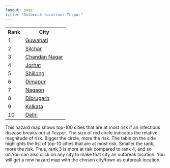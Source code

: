 ```yaml
---
layout: page
title: "Outbreak location: Tezpur"
---
```

<div class="flex-container">
<div class="flex-item-left" id="mapid">
<script src="https://buda-magenta.github.io/hazard_map/load_map.js"></script>

<script>
var marker_outbreak = L.marker([26.616957, 92.765007],{"autoPan": true}).addTo(map); marker_outbreak.bindTooltip("Tezpur").openTooltip();

var circle_1 = L.circle([26.180598, 91.753943], {"pane": "markerPane", "color": "red", "fill": true, "fillOpacity": 0.2, "fillRule": "evenodd", "lineCap": "round", "lineJoin": "round", "opacity": 1.0, "radius": 191680, "stroke": true, "weight": 3}).addTo(map);
circle_1.bindTooltip("Guwahati<br>rank: 1<br>hazard index: 0.191680")
circle_1.bindPopup('<a href="https://buda-magenta.github.io/hazard_map/Guwahati">Guwahati</a>')

var circle_2 = L.circle([24.817861, 92.756221], {"pane": "markerPane", "color": "red", "fill": true, "fillOpacity": 0.2, "fillRule": "evenodd", "lineCap": "round", "lineJoin": "round", "opacity": 1.0, "radius": 34186, "stroke": true, "weight": 3}).addTo(map);
circle_2.bindTooltip("Silchar<br>rank: 2<br>hazard index: 0.034187")
circle_2.bindPopup('<a href="https://buda-magenta.github.io/hazard_map/Silchar">Silchar</a>')

var circle_3 = L.circle([26.505476, 93.977739], {"pane": "markerPane", "color": "red", "fill": true, "fillOpacity": 0.2, "fillRule": "evenodd", "lineCap": "round", "lineJoin": "round", "opacity": 1.0, "radius": 33046, "stroke": true, "weight": 3}).addTo(map);
circle_3.bindTooltip("Chandan Nagar<br>rank: 3<br>hazard index: 0.033046")
circle_3.bindPopup('<a href="https://buda-magenta.github.io/hazard_map/Chandan_Nagar">Chandan Nagar</a>')

var circle_4 = L.circle([26.757793, 94.207965], {"pane": "markerPane", "color": "red", "fill": true, "fillOpacity": 0.2, "fillRule": "evenodd", "lineCap": "round", "lineJoin": "round", "opacity": 1.0, "radius": 30461, "stroke": true, "weight": 3}).addTo(map);
circle_4.bindTooltip("Jorhat<br>rank: 4<br>hazard index: 0.030461")
circle_4.bindPopup('<a href="https://buda-magenta.github.io/hazard_map/Jorhat">Jorhat</a>')

var circle_5 = L.circle([25.576045, 91.882528], {"pane": "markerPane", "color": "red", "fill": true, "fillOpacity": 0.2, "fillRule": "evenodd", "lineCap": "round", "lineJoin": "round", "opacity": 1.0, "radius": 28307, "stroke": true, "weight": 3}).addTo(map);
circle_5.bindTooltip("Shillong<br>rank: 5<br>hazard index: 0.028307")
circle_5.bindPopup('<a href="https://buda-magenta.github.io/hazard_map/Shillong">Shillong</a>')

var circle_6 = L.circle([25.913591, 93.728371], {"pane": "markerPane", "color": "red", "fill": true, "fillOpacity": 0.2, "fillRule": "evenodd", "lineCap": "round", "lineJoin": "round", "opacity": 1.0, "radius": 24500, "stroke": true, "weight": 3}).addTo(map);
circle_6.bindTooltip("Dimapur<br>rank: 6<br>hazard index: 0.024501")
circle_6.bindPopup('<a href="https://buda-magenta.github.io/hazard_map/Dimapur">Dimapur</a>')

var circle_7 = L.circle([26.304149, 92.716060], {"pane": "markerPane", "color": "red", "fill": true, "fillOpacity": 0.2, "fillRule": "evenodd", "lineCap": "round", "lineJoin": "round", "opacity": 1.0, "radius": 23031, "stroke": true, "weight": 3}).addTo(map);
circle_7.bindTooltip("Nagaon<br>rank: 7<br>hazard index: 0.023032")
circle_7.bindPopup('<a href="https://buda-magenta.github.io/hazard_map/Nagaon">Nagaon</a>')

var circle_8 = L.circle([27.484460, 94.901945], {"pane": "markerPane", "color": "red", "fill": true, "fillOpacity": 0.2, "fillRule": "evenodd", "lineCap": "round", "lineJoin": "round", "opacity": 1.0, "radius": 11936, "stroke": true, "weight": 3}).addTo(map);
circle_8.bindTooltip("Dibrugarh<br>rank: 8<br>hazard index: 0.011937")
circle_8.bindPopup('<a href="https://buda-magenta.github.io/hazard_map/Dibrugarh">Dibrugarh</a>')

var circle_9 = L.circle([22.541418, 88.357691], {"pane": "markerPane", "color": "red", "fill": true, "fillOpacity": 0.2, "fillRule": "evenodd", "lineCap": "round", "lineJoin": "round", "opacity": 1.0, "radius": 7436, "stroke": true, "weight": 3}).addTo(map);
circle_9.bindTooltip("Kolkata<br>rank: 9<br>hazard index: 0.007437")
circle_9.bindPopup('<a href="https://buda-magenta.github.io/hazard_map/Kolkata">Kolkata</a>')

var circle_10 = L.circle([28.651718, 77.221939], {"pane": "markerPane", "color": "red", "fill": true, "fillOpacity": 0.2, "fillRule": "evenodd", "lineCap": "round", "lineJoin": "round", "opacity": 1.0, "radius": 5668, "stroke": true, "weight": 3}).addTo(map);
circle_10.bindTooltip("Delhi<br>rank: 10<br>hazard index: 0.005669")
circle_10.bindPopup('<a href="https://buda-magenta.github.io/hazard_map/Delhi">Delhi</a>')

var circle_11 = L.circle([12.979120, 77.591300], {"pane": "markerPane", "color": "red", "fill": true, "fillOpacity": 0.2, "fillRule": "evenodd", "lineCap": "round", "lineJoin": "round", "opacity": 1.0, "radius": 2706, "stroke": true, "weight": 3}).addTo(map);
circle_11.bindTooltip("Bangalore<br>rank: 11<br>hazard index: 0.002707")
circle_11.bindPopup('<a href="https://buda-magenta.github.io/hazard_map/Bangalore">Bangalore</a>')

var circle_12 = L.circle([23.831238, 91.282382], {"pane": "markerPane", "color": "red", "fill": true, "fillOpacity": 0.2, "fillRule": "evenodd", "lineCap": "round", "lineJoin": "round", "opacity": 1.0, "radius": 2498, "stroke": true, "weight": 3}).addTo(map);
circle_12.bindTooltip("Agartala<br>rank: 12<br>hazard index: 0.002498")
circle_12.bindPopup('<a href="https://buda-magenta.github.io/hazard_map/Agartala">Agartala</a>')

var circle_13 = L.circle([22.901200, 88.389900], {"pane": "markerPane", "color": "red", "fill": true, "fillOpacity": 0.2, "fillRule": "evenodd", "lineCap": "round", "lineJoin": "round", "opacity": 1.0, "radius": 2220, "stroke": true, "weight": 3}).addTo(map);
circle_13.bindTooltip("Hugli-Chinsurah<br>rank: 13<br>hazard index: 0.002220")
circle_13.bindPopup('<a href="https://buda-magenta.github.io/hazard_map/Hugli-Chinsurah">Hugli-Chinsurah</a>')

var circle_14 = L.circle([24.800609, 93.937000], {"pane": "markerPane", "color": "red", "fill": true, "fillOpacity": 0.2, "fillRule": "evenodd", "lineCap": "round", "lineJoin": "round", "opacity": 1.0, "radius": 1738, "stroke": true, "weight": 3}).addTo(map);
circle_14.bindTooltip("Imphal<br>rank: 14<br>hazard index: 0.001738")
circle_14.bindPopup('<a href="https://buda-magenta.github.io/hazard_map/Imphal">Imphal</a>')

var circle_15 = L.circle([22.974972, 88.434591], {"pane": "markerPane", "color": "red", "fill": true, "fillOpacity": 0.2, "fillRule": "evenodd", "lineCap": "round", "lineJoin": "round", "opacity": 1.0, "radius": 1677, "stroke": true, "weight": 3}).addTo(map);
circle_15.bindTooltip("Kalyani<br>rank: 15<br>hazard index: 0.001677")
circle_15.bindPopup('<a href="https://buda-magenta.github.io/hazard_map/Kalyani">Kalyani</a>')

var circle_16 = L.circle([19.075990, 72.877393], {"pane": "markerPane", "color": "red", "fill": true, "fillOpacity": 0.2, "fillRule": "evenodd", "lineCap": "round", "lineJoin": "round", "opacity": 1.0, "radius": 1625, "stroke": true, "weight": 3}).addTo(map);
circle_16.bindTooltip("Mumbai<br>rank: 16<br>hazard index: 0.001626")
circle_16.bindPopup('<a href="https://buda-magenta.github.io/hazard_map/Mumbai">Mumbai</a>')

var circle_17 = L.circle([23.250000, 87.750000], {"pane": "markerPane", "color": "red", "fill": true, "fillOpacity": 0.2, "fillRule": "evenodd", "lineCap": "round", "lineJoin": "round", "opacity": 1.0, "radius": 1528, "stroke": true, "weight": 3}).addTo(map);
circle_17.bindTooltip("Barddhaman<br>rank: 17<br>hazard index: 0.001529")
circle_17.bindPopup('<a href="https://buda-magenta.github.io/hazard_map/Barddhaman">Barddhaman</a>')

var circle_18 = L.circle([13.083694, 80.270186], {"pane": "markerPane", "color": "red", "fill": true, "fillOpacity": 0.2, "fillRule": "evenodd", "lineCap": "round", "lineJoin": "round", "opacity": 1.0, "radius": 1134, "stroke": true, "weight": 3}).addTo(map);
circle_18.bindTooltip("Chennai<br>rank: 18<br>hazard index: 0.001135")
circle_18.bindPopup('<a href="https://buda-magenta.github.io/hazard_map/Chennai">Chennai</a>')

var circle_19 = L.circle([26.698885, 88.320030], {"pane": "markerPane", "color": "red", "fill": true, "fillOpacity": 0.2, "fillRule": "evenodd", "lineCap": "round", "lineJoin": "round", "opacity": 1.0, "radius": 942, "stroke": true, "weight": 3}).addTo(map);
circle_19.bindTooltip("Bagdogra<br>rank: 19<br>hazard index: 0.000942")
circle_19.bindPopup('<a href="https://buda-magenta.github.io/hazard_map/Bagdogra">Bagdogra</a>')

var circle_20 = L.circle([17.388786, 78.461065], {"pane": "markerPane", "color": "red", "fill": true, "fillOpacity": 0.2, "fillRule": "evenodd", "lineCap": "round", "lineJoin": "round", "opacity": 1.0, "radius": 619, "stroke": true, "weight": 3}).addTo(map);
circle_20.bindTooltip("Hyderabad<br>rank: 20<br>hazard index: 0.000620")
circle_20.bindPopup('<a href="https://buda-magenta.github.io/hazard_map/Hyderabad">Hyderabad</a>')

var circle_21 = L.circle([26.915458, 75.818982], {"pane": "markerPane", "color": "red", "fill": true, "fillOpacity": 0.2, "fillRule": "evenodd", "lineCap": "round", "lineJoin": "round", "opacity": 1.0, "radius": 603, "stroke": true, "weight": 3}).addTo(map);
circle_21.bindTooltip("Jaipur<br>rank: 21<br>hazard index: 0.000603")
circle_21.bindPopup('<a href="https://buda-magenta.github.io/hazard_map/Jaipur">Jaipur</a>')

var circle_22 = L.circle([26.716413, 88.430992], {"pane": "markerPane", "color": "red", "fill": true, "fillOpacity": 0.2, "fillRule": "evenodd", "lineCap": "round", "lineJoin": "round", "opacity": 1.0, "radius": 467, "stroke": true, "weight": 3}).addTo(map);
circle_22.bindTooltip("Siliguri<br>rank: 22<br>hazard index: 0.000468")
circle_22.bindPopup('<a href="https://buda-magenta.github.io/hazard_map/Siliguri">Siliguri</a>')

var circle_23 = L.circle([23.535048, 87.338043], {"pane": "markerPane", "color": "red", "fill": true, "fillOpacity": 0.2, "fillRule": "evenodd", "lineCap": "round", "lineJoin": "round", "opacity": 1.0, "radius": 448, "stroke": true, "weight": 3}).addTo(map);
circle_23.bindTooltip("Durgapur<br>rank: 23<br>hazard index: 0.000449")
circle_23.bindPopup('<a href="https://buda-magenta.github.io/hazard_map/Durgapur">Durgapur</a>')

var circle_24 = L.circle([25.609324, 85.123525], {"pane": "markerPane", "color": "red", "fill": true, "fillOpacity": 0.2, "fillRule": "evenodd", "lineCap": "round", "lineJoin": "round", "opacity": 1.0, "radius": 350, "stroke": true, "weight": 3}).addTo(map);
circle_24.bindTooltip("Patna<br>rank: 24<br>hazard index: 0.000351")
circle_24.bindPopup('<a href="https://buda-magenta.github.io/hazard_map/Patna">Patna</a>')

var circle_25 = L.circle([23.743524, 92.738291], {"pane": "markerPane", "color": "red", "fill": true, "fillOpacity": 0.2, "fillRule": "evenodd", "lineCap": "round", "lineJoin": "round", "opacity": 1.0, "radius": 342, "stroke": true, "weight": 3}).addTo(map);
circle_25.bindTooltip("Aizawl<br>rank: 25<br>hazard index: 0.000343")
circle_25.bindPopup('<a href="https://buda-magenta.github.io/hazard_map/Aizawl">Aizawl</a>')

var circle_26 = L.circle([26.838100, 80.934600], {"pane": "markerPane", "color": "red", "fill": true, "fillOpacity": 0.2, "fillRule": "evenodd", "lineCap": "round", "lineJoin": "round", "opacity": 1.0, "radius": 321, "stroke": true, "weight": 3}).addTo(map);
circle_26.bindTooltip("Lucknow<br>rank: 26<br>hazard index: 0.000322")
circle_26.bindPopup('<a href="https://buda-magenta.github.io/hazard_map/Lucknow">Lucknow</a>')

var circle_27 = L.circle([23.749721, 91.876635], {"pane": "markerPane", "color": "red", "fill": true, "fillOpacity": 0.2, "fillRule": "evenodd", "lineCap": "round", "lineJoin": "round", "opacity": 1.0, "radius": 263, "stroke": true, "weight": 3}).addTo(map);
circle_27.bindTooltip("Ganganagar<br>rank: 27<br>hazard index: 0.000264")
circle_27.bindPopup('<a href="https://buda-magenta.github.io/hazard_map/Ganganagar">Ganganagar</a>')

var circle_28 = L.circle([26.460914, 80.321759], {"pane": "markerPane", "color": "red", "fill": true, "fillOpacity": 0.2, "fillRule": "evenodd", "lineCap": "round", "lineJoin": "round", "opacity": 1.0, "radius": 259, "stroke": true, "weight": 3}).addTo(map);
circle_28.bindTooltip("Kanpur<br>rank: 28<br>hazard index: 0.000260")
circle_28.bindPopup('<a href="https://buda-magenta.github.io/hazard_map/Kanpur">Kanpur</a>')

var circle_29 = L.circle([17.723128, 83.301284], {"pane": "markerPane", "color": "red", "fill": true, "fillOpacity": 0.2, "fillRule": "evenodd", "lineCap": "round", "lineJoin": "round", "opacity": 1.0, "radius": 252, "stroke": true, "weight": 3}).addTo(map);
circle_29.bindTooltip("Visakhapatnam<br>rank: 29<br>hazard index: 0.000252")
circle_29.bindPopup('<a href="https://buda-magenta.github.io/hazard_map/Visakhapatnam">Visakhapatnam</a>')

var circle_30 = L.circle([22.591260, 88.390964], {"pane": "markerPane", "color": "red", "fill": true, "fillOpacity": 0.2, "fillRule": "evenodd", "lineCap": "round", "lineJoin": "round", "opacity": 1.0, "radius": 217, "stroke": true, "weight": 3}).addTo(map);
circle_30.bindTooltip("Bidhan Nagar<br>rank: 30<br>hazard index: 0.000218")
circle_30.bindPopup('<a href="https://buda-magenta.github.io/hazard_map/Bidhan_Nagar">Bidhan Nagar</a>')

var circle_31 = L.circle([23.388901, 88.372439], {"pane": "markerPane", "color": "red", "fill": true, "fillOpacity": 0.2, "fillRule": "evenodd", "lineCap": "round", "lineJoin": "round", "opacity": 1.0, "radius": 210, "stroke": true, "weight": 3}).addTo(map);
circle_31.bindTooltip("Nabadwip<br>rank: 31<br>hazard index: 0.000210")
circle_31.bindPopup('<a href="https://buda-magenta.github.io/hazard_map/Nabadwip">Nabadwip</a>')

var circle_32 = L.circle([20.266777, 85.843559], {"pane": "markerPane", "color": "red", "fill": true, "fillOpacity": 0.2, "fillRule": "evenodd", "lineCap": "round", "lineJoin": "round", "opacity": 1.0, "radius": 198, "stroke": true, "weight": 3}).addTo(map);
circle_32.bindTooltip("Bhubaneswar<br>rank: 32<br>hazard index: 0.000198")
circle_32.bindPopup('<a href="https://buda-magenta.github.io/hazard_map/Bhubaneswar">Bhubaneswar</a>')

var circle_33 = L.circle([23.687130, 86.974659], {"pane": "markerPane", "color": "red", "fill": true, "fillOpacity": 0.2, "fillRule": "evenodd", "lineCap": "round", "lineJoin": "round", "opacity": 1.0, "radius": 197, "stroke": true, "weight": 3}).addTo(map);
circle_33.bindTooltip("Asansol<br>rank: 33<br>hazard index: 0.000197")
circle_33.bindPopup('<a href="https://buda-magenta.github.io/hazard_map/Asansol">Asansol</a>')

var circle_34 = L.circle([22.965365, 88.403973], {"pane": "markerPane", "color": "red", "fill": true, "fillOpacity": 0.2, "fillRule": "evenodd", "lineCap": "round", "lineJoin": "round", "opacity": 1.0, "radius": 173, "stroke": true, "weight": 3}).addTo(map);
circle_34.bindTooltip("Bansberia<br>rank: 34<br>hazard index: 0.000174")
circle_34.bindPopup('<a href="https://buda-magenta.github.io/hazard_map/Bansberia">Bansberia</a>')

var circle_35 = L.circle([16.508759, 80.618510], {"pane": "markerPane", "color": "red", "fill": true, "fillOpacity": 0.2, "fillRule": "evenodd", "lineCap": "round", "lineJoin": "round", "opacity": 1.0, "radius": 151, "stroke": true, "weight": 3}).addTo(map);
circle_35.bindTooltip("Vijayawada<br>rank: 35<br>hazard index: 0.000152")
circle_35.bindPopup('<a href="https://buda-magenta.github.io/hazard_map/Vijayawada">Vijayawada</a>')

var circle_36 = L.circle([24.965712, 88.127778], {"pane": "markerPane", "color": "red", "fill": true, "fillOpacity": 0.2, "fillRule": "evenodd", "lineCap": "round", "lineJoin": "round", "opacity": 1.0, "radius": 137, "stroke": true, "weight": 3}).addTo(map);
circle_36.bindTooltip("English Bazar<br>rank: 36<br>hazard index: 0.000138")
circle_36.bindPopup('<a href="https://buda-magenta.github.io/hazard_map/English_Bazar">English Bazar</a>')

var circle_37 = L.circle([25.438130, 81.833800], {"pane": "markerPane", "color": "red", "fill": true, "fillOpacity": 0.2, "fillRule": "evenodd", "lineCap": "round", "lineJoin": "round", "opacity": 1.0, "radius": 130, "stroke": true, "weight": 3}).addTo(map);
circle_37.bindTooltip("Allahabad<br>rank: 37<br>hazard index: 0.000131")
circle_37.bindPopup('<a href="https://buda-magenta.github.io/hazard_map/Allahabad">Allahabad</a>')

var circle_38 = L.circle([12.305183, 76.655361], {"pane": "markerPane", "color": "red", "fill": true, "fillOpacity": 0.2, "fillRule": "evenodd", "lineCap": "round", "lineJoin": "round", "opacity": 1.0, "radius": 127, "stroke": true, "weight": 3}).addTo(map);
circle_38.bindTooltip("Mysore<br>rank: 38<br>hazard index: 0.000127")
circle_38.bindPopup('<a href="https://buda-magenta.github.io/hazard_map/Mysore">Mysore</a>')

var circle_39 = L.circle([18.521428, 73.854454], {"pane": "markerPane", "color": "red", "fill": true, "fillOpacity": 0.2, "fillRule": "evenodd", "lineCap": "round", "lineJoin": "round", "opacity": 1.0, "radius": 115, "stroke": true, "weight": 3}).addTo(map);
circle_39.bindTooltip("Pune<br>rank: 39<br>hazard index: 0.000115")
circle_39.bindPopup('<a href="https://buda-magenta.github.io/hazard_map/Pune">Pune</a>')

var circle_40 = L.circle([22.472223, 88.093845], {"pane": "markerPane", "color": "red", "fill": true, "fillOpacity": 0.2, "fillRule": "evenodd", "lineCap": "round", "lineJoin": "round", "opacity": 1.0, "radius": 108, "stroke": true, "weight": 3}).addTo(map);
circle_40.bindTooltip("Uluberia<br>rank: 40<br>hazard index: 0.000109")
circle_40.bindPopup('<a href="https://buda-magenta.github.io/hazard_map/Uluberia">Uluberia</a>')

var circle_41 = L.circle([19.194329, 72.970178], {"pane": "markerPane", "color": "red", "fill": true, "fillOpacity": 0.2, "fillRule": "evenodd", "lineCap": "round", "lineJoin": "round", "opacity": 1.0, "radius": 100, "stroke": true, "weight": 3}).addTo(map);
circle_41.bindTooltip("Thane<br>rank: 41<br>hazard index: 0.000100")
circle_41.bindPopup('<a href="https://buda-magenta.github.io/hazard_map/Thane">Thane</a>')

var circle_42 = L.circle([9.931308, 76.267414], {"pane": "markerPane", "color": "red", "fill": true, "fillOpacity": 0.2, "fillRule": "evenodd", "lineCap": "round", "lineJoin": "round", "opacity": 1.0, "radius": 95, "stroke": true, "weight": 3}).addTo(map);
circle_42.bindTooltip("Kochi<br>rank: 42<br>hazard index: 0.000096")
circle_42.bindPopup('<a href="https://buda-magenta.github.io/hazard_map/Kochi">Kochi</a>')

var circle_43 = L.circle([27.175255, 78.009816], {"pane": "markerPane", "color": "red", "fill": true, "fillOpacity": 0.2, "fillRule": "evenodd", "lineCap": "round", "lineJoin": "round", "opacity": 1.0, "radius": 87, "stroke": true, "weight": 3}).addTo(map);
circle_43.bindTooltip("Agra<br>rank: 43<br>hazard index: 0.000088")
circle_43.bindPopup('<a href="https://buda-magenta.github.io/hazard_map/Agra">Agra</a>')

var circle_44 = L.circle([20.468600, 85.879200], {"pane": "markerPane", "color": "red", "fill": true, "fillOpacity": 0.2, "fillRule": "evenodd", "lineCap": "round", "lineJoin": "round", "opacity": 1.0, "radius": 87, "stroke": true, "weight": 3}).addTo(map);
circle_44.bindTooltip("Cuttack<br>rank: 44<br>hazard index: 0.000087")
circle_44.bindPopup('<a href="https://buda-magenta.github.io/hazard_map/Cuttack">Cuttack</a>')

var circle_45 = L.circle([22.890183, 88.426939], {"pane": "markerPane", "color": "red", "fill": true, "fillOpacity": 0.2, "fillRule": "evenodd", "lineCap": "round", "lineJoin": "round", "opacity": 1.0, "radius": 84, "stroke": true, "weight": 3}).addTo(map);
circle_45.bindTooltip("Naihati<br>rank: 45<br>hazard index: 0.000085")
circle_45.bindPopup('<a href="https://buda-magenta.github.io/hazard_map/Naihati">Naihati</a>')

var circle_46 = L.circle([23.021624, 72.579707], {"pane": "markerPane", "color": "red", "fill": true, "fillOpacity": 0.2, "fillRule": "evenodd", "lineCap": "round", "lineJoin": "round", "opacity": 1.0, "radius": 84, "stroke": true, "weight": 3}).addTo(map);
circle_46.bindTooltip("Ahmedabad<br>rank: 46<br>hazard index: 0.000084")
circle_46.bindPopup('<a href="https://buda-magenta.github.io/hazard_map/Ahmedabad">Ahmedabad</a>')

var circle_47 = L.circle([26.298638, 87.953148], {"pane": "markerPane", "color": "red", "fill": true, "fillOpacity": 0.2, "fillRule": "evenodd", "lineCap": "round", "lineJoin": "round", "opacity": 1.0, "radius": 84, "stroke": true, "weight": 3}).addTo(map);
circle_47.bindTooltip("Kishanganj<br>rank: 47<br>hazard index: 0.000084")
circle_47.bindPopup('<a href="https://buda-magenta.github.io/hazard_map/Kishanganj">Kishanganj</a>')

var circle_48 = L.circle([11.001812, 76.962842], {"pane": "markerPane", "color": "red", "fill": true, "fillOpacity": 0.2, "fillRule": "evenodd", "lineCap": "round", "lineJoin": "round", "opacity": 1.0, "radius": 83, "stroke": true, "weight": 3}).addTo(map);
circle_48.bindTooltip("Coimbatore<br>rank: 48<br>hazard index: 0.000083")
circle_48.bindPopup('<a href="https://buda-magenta.github.io/hazard_map/Coimbatore">Coimbatore</a>')

var circle_49 = L.circle([20.011247, 73.790236], {"pane": "markerPane", "color": "red", "fill": true, "fillOpacity": 0.2, "fillRule": "evenodd", "lineCap": "round", "lineJoin": "round", "opacity": 1.0, "radius": 82, "stroke": true, "weight": 3}).addTo(map);
circle_49.bindTooltip("Nashik<br>rank: 49<br>hazard index: 0.000082")
circle_49.bindPopup('<a href="https://buda-magenta.github.io/hazard_map/Nashik">Nashik</a>')

var circle_50 = L.circle([25.286698, 87.132254], {"pane": "markerPane", "color": "red", "fill": true, "fillOpacity": 0.2, "fillRule": "evenodd", "lineCap": "round", "lineJoin": "round", "opacity": 1.0, "radius": 80, "stroke": true, "weight": 3}).addTo(map);
circle_50.bindTooltip("Bhagalpur<br>rank: 50<br>hazard index: 0.000081")
circle_50.bindPopup('<a href="https://buda-magenta.github.io/hazard_map/Bhagalpur">Bhagalpur</a>')

var circle_51 = L.circle([30.909016, 75.851601], {"pane": "markerPane", "color": "red", "fill": true, "fillOpacity": 0.2, "fillRule": "evenodd", "lineCap": "round", "lineJoin": "round", "opacity": 1.0, "radius": 80, "stroke": true, "weight": 3}).addTo(map);
circle_51.bindTooltip("Ludhiana<br>rank: 51<br>hazard index: 0.000081")
circle_51.bindPopup('<a href="https://buda-magenta.github.io/hazard_map/Ludhiana">Ludhiana</a>')

var circle_52 = L.circle([28.428262, 77.002700], {"pane": "markerPane", "color": "red", "fill": true, "fillOpacity": 0.2, "fillRule": "evenodd", "lineCap": "round", "lineJoin": "round", "opacity": 1.0, "radius": 80, "stroke": true, "weight": 3}).addTo(map);
circle_52.bindTooltip("Gurgaon<br>rank: 52<br>hazard index: 0.000080")
circle_52.bindPopup('<a href="https://buda-magenta.github.io/hazard_map/Gurgaon">Gurgaon</a>')

var circle_53 = L.circle([28.402979, 77.310384], {"pane": "markerPane", "color": "red", "fill": true, "fillOpacity": 0.2, "fillRule": "evenodd", "lineCap": "round", "lineJoin": "round", "opacity": 1.0, "radius": 73, "stroke": true, "weight": 3}).addTo(map);
circle_53.bindTooltip("Faridabad<br>rank: 53<br>hazard index: 0.000074")
circle_53.bindPopup('<a href="https://buda-magenta.github.io/hazard_map/Faridabad">Faridabad</a>')

var circle_54 = L.circle([13.340077, 77.100621], {"pane": "markerPane", "color": "red", "fill": true, "fillOpacity": 0.2, "fillRule": "evenodd", "lineCap": "round", "lineJoin": "round", "opacity": 1.0, "radius": 69, "stroke": true, "weight": 3}).addTo(map);
circle_54.bindTooltip("Tumkur<br>rank: 54<br>hazard index: 0.000069")
circle_54.bindPopup('<a href="https://buda-magenta.github.io/hazard_map/Tumkur">Tumkur</a>')

var circle_55 = L.circle([22.695034, 88.377060], {"pane": "markerPane", "color": "red", "fill": true, "fillOpacity": 0.2, "fillRule": "evenodd", "lineCap": "round", "lineJoin": "round", "opacity": 1.0, "radius": 65, "stroke": true, "weight": 3}).addTo(map);
circle_55.bindTooltip("Panihati<br>rank: 55<br>hazard index: 0.000065")
circle_55.bindPopup('<a href="https://buda-magenta.github.io/hazard_map/Panihati">Panihati</a>')

var circle_56 = L.circle([11.664300, 78.146000], {"pane": "markerPane", "color": "red", "fill": true, "fillOpacity": 0.2, "fillRule": "evenodd", "lineCap": "round", "lineJoin": "round", "opacity": 1.0, "radius": 65, "stroke": true, "weight": 3}).addTo(map);
circle_56.bindTooltip("Salem<br>rank: 56<br>hazard index: 0.000065")
circle_56.bindPopup('<a href="https://buda-magenta.github.io/hazard_map/Salem">Salem</a>')

var circle_57 = L.circle([25.680654, 88.124646], {"pane": "markerPane", "color": "red", "fill": true, "fillOpacity": 0.2, "fillRule": "evenodd", "lineCap": "round", "lineJoin": "round", "opacity": 1.0, "radius": 64, "stroke": true, "weight": 3}).addTo(map);
circle_57.bindTooltip("Raiganj<br>rank: 57<br>hazard index: 0.000064")
circle_57.bindPopup('<a href="https://buda-magenta.github.io/hazard_map/Raiganj">Raiganj</a>')

var circle_58 = L.circle([31.634308, 74.873679], {"pane": "markerPane", "color": "red", "fill": true, "fillOpacity": 0.2, "fillRule": "evenodd", "lineCap": "round", "lineJoin": "round", "opacity": 1.0, "radius": 64, "stroke": true, "weight": 3}).addTo(map);
circle_58.bindTooltip("Amritsar<br>rank: 58<br>hazard index: 0.000064")
circle_58.bindPopup('<a href="https://buda-magenta.github.io/hazard_map/Amritsar">Amritsar</a>')

var circle_59 = L.circle([25.560900, 87.647654], {"pane": "markerPane", "color": "red", "fill": true, "fillOpacity": 0.2, "fillRule": "evenodd", "lineCap": "round", "lineJoin": "round", "opacity": 1.0, "radius": 63, "stroke": true, "weight": 3}).addTo(map);
circle_59.bindTooltip("Katihar<br>rank: 59<br>hazard index: 0.000063")
circle_59.bindPopup('<a href="https://buda-magenta.github.io/hazard_map/Katihar">Katihar</a>')

var circle_60 = L.circle([25.335649, 83.007629], {"pane": "markerPane", "color": "red", "fill": true, "fillOpacity": 0.2, "fillRule": "evenodd", "lineCap": "round", "lineJoin": "round", "opacity": 1.0, "radius": 62, "stroke": true, "weight": 3}).addTo(map);
circle_60.bindTooltip("Varanasi<br>rank: 60<br>hazard index: 0.000062")
circle_60.bindPopup('<a href="https://buda-magenta.github.io/hazard_map/Varanasi">Varanasi</a>')

var circle_61 = L.circle([25.531031, 78.652689], {"pane": "markerPane", "color": "red", "fill": true, "fillOpacity": 0.2, "fillRule": "evenodd", "lineCap": "round", "lineJoin": "round", "opacity": 1.0, "radius": 60, "stroke": true, "weight": 3}).addTo(map);
circle_61.bindTooltip("Jhansi<br>rank: 61<br>hazard index: 0.000061")
circle_61.bindPopup('<a href="https://buda-magenta.github.io/hazard_map/Jhansi">Jhansi</a>')

var circle_62 = L.circle([26.083143, 86.032571], {"pane": "markerPane", "color": "red", "fill": true, "fillOpacity": 0.2, "fillRule": "evenodd", "lineCap": "round", "lineJoin": "round", "opacity": 1.0, "radius": 59, "stroke": true, "weight": 3}).addTo(map);
circle_62.bindTooltip("Darbhanga<br>rank: 62<br>hazard index: 0.000060")
circle_62.bindPopup('<a href="https://buda-magenta.github.io/hazard_map/Darbhanga">Darbhanga</a>')

var circle_63 = L.circle([8.576971, 77.050125], {"pane": "markerPane", "color": "red", "fill": true, "fillOpacity": 0.2, "fillRule": "evenodd", "lineCap": "round", "lineJoin": "round", "opacity": 1.0, "radius": 58, "stroke": true, "weight": 3}).addTo(map);
circle_63.bindTooltip("Thiruvananthapuram<br>rank: 63<br>hazard index: 0.000059")
circle_63.bindPopup('<a href="https://buda-magenta.github.io/hazard_map/Thiruvananthapuram">Thiruvananthapuram</a>')

var circle_64 = L.circle([28.901090, 76.580193], {"pane": "markerPane", "color": "red", "fill": true, "fillOpacity": 0.2, "fillRule": "evenodd", "lineCap": "round", "lineJoin": "round", "opacity": 1.0, "radius": 58, "stroke": true, "weight": 3}).addTo(map);
circle_64.bindTooltip("Rohtak<br>rank: 64<br>hazard index: 0.000058")
circle_64.bindPopup('<a href="https://buda-magenta.github.io/hazard_map/Rohtak">Rohtak</a>')

var circle_65 = L.circle([23.160894, 79.949770], {"pane": "markerPane", "color": "red", "fill": true, "fillOpacity": 0.2, "fillRule": "evenodd", "lineCap": "round", "lineJoin": "round", "opacity": 1.0, "radius": 58, "stroke": true, "weight": 3}).addTo(map);
circle_65.bindTooltip("Jabalpur<br>rank: 65<br>hazard index: 0.000058")
circle_65.bindPopup('<a href="https://buda-magenta.github.io/hazard_map/Jabalpur">Jabalpur</a>')

var circle_66 = L.circle([28.457876, 79.405571], {"pane": "markerPane", "color": "red", "fill": true, "fillOpacity": 0.2, "fillRule": "evenodd", "lineCap": "round", "lineJoin": "round", "opacity": 1.0, "radius": 53, "stroke": true, "weight": 3}).addTo(map);
circle_66.bindTooltip("Bareilly<br>rank: 66<br>hazard index: 0.000054")
circle_66.bindPopup('<a href="https://buda-magenta.github.io/hazard_map/Bareilly">Bareilly</a>')

var circle_67 = L.circle([28.863842, 78.805778], {"pane": "markerPane", "color": "red", "fill": true, "fillOpacity": 0.2, "fillRule": "evenodd", "lineCap": "round", "lineJoin": "round", "opacity": 1.0, "radius": 53, "stroke": true, "weight": 3}).addTo(map);
circle_67.bindTooltip("Moradabad<br>rank: 67<br>hazard index: 0.000053")
circle_67.bindPopup('<a href="https://buda-magenta.github.io/hazard_map/Moradabad">Moradabad</a>')

var circle_68 = L.circle([25.133173, 86.525040], {"pane": "markerPane", "color": "red", "fill": true, "fillOpacity": 0.2, "fillRule": "evenodd", "lineCap": "round", "lineJoin": "round", "opacity": 1.0, "radius": 53, "stroke": true, "weight": 3}).addTo(map);
circle_68.bindTooltip("Kharagpur<br>rank: 68<br>hazard index: 0.000053")
circle_68.bindPopup('<a href="https://buda-magenta.github.io/hazard_map/Kharagpur">Kharagpur</a>')

var circle_69 = L.circle([22.670728, 88.376342], {"pane": "markerPane", "color": "red", "fill": true, "fillOpacity": 0.2, "fillRule": "evenodd", "lineCap": "round", "lineJoin": "round", "opacity": 1.0, "radius": 52, "stroke": true, "weight": 3}).addTo(map);
circle_69.bindTooltip("Kamarhati<br>rank: 69<br>hazard index: 0.000053")
circle_69.bindPopup('<a href="https://buda-magenta.github.io/hazard_map/Kamarhati">Kamarhati</a>')

var circle_70 = L.circle([26.671329, 83.364583], {"pane": "markerPane", "color": "red", "fill": true, "fillOpacity": 0.2, "fillRule": "evenodd", "lineCap": "round", "lineJoin": "round", "opacity": 1.0, "radius": 50, "stroke": true, "weight": 3}).addTo(map);
circle_70.bindTooltip("Gorakhpur<br>rank: 70<br>hazard index: 0.000050")
circle_70.bindPopup('<a href="https://buda-magenta.github.io/hazard_map/Gorakhpur">Gorakhpur</a>')

var circle_71 = L.circle([15.398403, 73.812918], {"pane": "markerPane", "color": "red", "fill": true, "fillOpacity": 0.2, "fillRule": "evenodd", "lineCap": "round", "lineJoin": "round", "opacity": 1.0, "radius": 49, "stroke": true, "weight": 3}).addTo(map);
circle_71.bindTooltip("Vasco Da Gama<br>rank: 71<br>hazard index: 0.000050")
circle_71.bindPopup('<a href="https://buda-magenta.github.io/hazard_map/Vasco_Da_Gama">Vasco Da Gama</a>')

var circle_72 = L.circle([29.000653, 77.768229], {"pane": "markerPane", "color": "red", "fill": true, "fillOpacity": 0.2, "fillRule": "evenodd", "lineCap": "round", "lineJoin": "round", "opacity": 1.0, "radius": 49, "stroke": true, "weight": 3}).addTo(map);
circle_72.bindTooltip("Meerut<br>rank: 72<br>hazard index: 0.000049")
circle_72.bindPopup('<a href="https://buda-magenta.github.io/hazard_map/Meerut">Meerut</a>')

var circle_73 = L.circle([17.005045, 81.780473], {"pane": "markerPane", "color": "red", "fill": true, "fillOpacity": 0.2, "fillRule": "evenodd", "lineCap": "round", "lineJoin": "round", "opacity": 1.0, "radius": 49, "stroke": true, "weight": 3}).addTo(map);
circle_73.bindTooltip("Rajahmundry<br>rank: 73<br>hazard index: 0.000049")
circle_73.bindPopup('<a href="https://buda-magenta.github.io/hazard_map/Rajahmundry">Rajahmundry</a>')

var circle_74 = L.circle([22.646958, 88.343612], {"pane": "markerPane", "color": "red", "fill": true, "fillOpacity": 0.2, "fillRule": "evenodd", "lineCap": "round", "lineJoin": "round", "opacity": 1.0, "radius": 48, "stroke": true, "weight": 3}).addTo(map);
circle_74.bindTooltip("Bally<br>rank: 74<br>hazard index: 0.000049")
circle_74.bindPopup('<a href="https://buda-magenta.github.io/hazard_map/Bally">Bally</a>')

var circle_75 = L.circle([26.626484, 88.734077], {"pane": "markerPane", "color": "red", "fill": true, "fillOpacity": 0.2, "fillRule": "evenodd", "lineCap": "round", "lineJoin": "round", "opacity": 1.0, "radius": 48, "stroke": true, "weight": 3}).addTo(map);
circle_75.bindTooltip("Jalpaiguri<br>rank: 75<br>hazard index: 0.000048")
circle_75.bindPopup('<a href="https://buda-magenta.github.io/hazard_map/Jalpaiguri">Jalpaiguri</a>')

var circle_76 = L.circle([26.296772, 73.035143], {"pane": "markerPane", "color": "red", "fill": true, "fillOpacity": 0.2, "fillRule": "evenodd", "lineCap": "round", "lineJoin": "round", "opacity": 1.0, "radius": 44, "stroke": true, "weight": 3}).addTo(map);
circle_76.bindTooltip("Jodhpur<br>rank: 76<br>hazard index: 0.000045")
circle_76.bindPopup('<a href="https://buda-magenta.github.io/hazard_map/Jodhpur">Jodhpur</a>')

var circle_77 = L.circle([22.508621, 88.253218], {"pane": "markerPane", "color": "red", "fill": true, "fillOpacity": 0.2, "fillRule": "evenodd", "lineCap": "round", "lineJoin": "round", "opacity": 1.0, "radius": 43, "stroke": true, "weight": 3}).addTo(map);
circle_77.bindTooltip("Maheshtala<br>rank: 77<br>hazard index: 0.000043")
circle_77.bindPopup('<a href="https://buda-magenta.github.io/hazard_map/Maheshtala">Maheshtala</a>')

var circle_78 = L.circle([31.292011, 75.568058], {"pane": "markerPane", "color": "red", "fill": true, "fillOpacity": 0.2, "fillRule": "evenodd", "lineCap": "round", "lineJoin": "round", "opacity": 1.0, "radius": 43, "stroke": true, "weight": 3}).addTo(map);
circle_78.bindTooltip("Jalandhar<br>rank: 78<br>hazard index: 0.000043")
circle_78.bindPopup('<a href="https://buda-magenta.github.io/hazard_map/Jalandhar">Jalandhar</a>')

var circle_79 = L.circle([21.735348, 81.944459], {"pane": "markerPane", "color": "red", "fill": true, "fillOpacity": 0.2, "fillRule": "evenodd", "lineCap": "round", "lineJoin": "round", "opacity": 1.0, "radius": 40, "stroke": true, "weight": 3}).addTo(map);
circle_79.bindTooltip("Bhatpara<br>rank: 79<br>hazard index: 0.000041")
circle_79.bindPopup('<a href="https://buda-magenta.github.io/hazard_map/Bhatpara">Bhatpara</a>')

var circle_80 = L.circle([29.988077, 77.508130], {"pane": "markerPane", "color": "red", "fill": true, "fillOpacity": 0.2, "fillRule": "evenodd", "lineCap": "round", "lineJoin": "round", "opacity": 1.0, "radius": 39, "stroke": true, "weight": 3}).addTo(map);
circle_80.bindTooltip("Saharanpur<br>rank: 80<br>hazard index: 0.000039")
circle_80.bindPopup('<a href="https://buda-magenta.github.io/hazard_map/Saharanpur">Saharanpur</a>')

var circle_81 = L.circle([22.870214, 88.419608], {"pane": "markerPane", "color": "red", "fill": true, "fillOpacity": 0.2, "fillRule": "evenodd", "lineCap": "round", "lineJoin": "round", "opacity": 1.0, "radius": 39, "stroke": true, "weight": 3}).addTo(map);
circle_81.bindTooltip("Barrackpur<br>rank: 81<br>hazard index: 0.000039")
circle_81.bindPopup('<a href="https://buda-magenta.github.io/hazard_map/Barrackpur">Barrackpur</a>')

var circle_82 = L.circle([22.754995, 88.341667], {"pane": "markerPane", "color": "red", "fill": true, "fillOpacity": 0.2, "fillRule": "evenodd", "lineCap": "round", "lineJoin": "round", "opacity": 1.0, "radius": 37, "stroke": true, "weight": 3}).addTo(map);
circle_82.bindTooltip("Serampore<br>rank: 82<br>hazard index: 0.000038")
circle_82.bindPopup('<a href="https://buda-magenta.github.io/hazard_map/Serampore">Serampore</a>')

var circle_83 = L.circle([23.405848, 88.495893], {"pane": "markerPane", "color": "red", "fill": true, "fillOpacity": 0.2, "fillRule": "evenodd", "lineCap": "round", "lineJoin": "round", "opacity": 1.0, "radius": 37, "stroke": true, "weight": 3}).addTo(map);
circle_83.bindTooltip("Krishnanagar<br>rank: 83<br>hazard index: 0.000037")
circle_83.bindPopup('<a href="https://buda-magenta.github.io/hazard_map/Krishnanagar">Krishnanagar</a>')

var circle_84 = L.circle([24.379576, 88.585573], {"pane": "markerPane", "color": "red", "fill": true, "fillOpacity": 0.2, "fillRule": "evenodd", "lineCap": "round", "lineJoin": "round", "opacity": 1.0, "radius": 35, "stroke": true, "weight": 3}).addTo(map);
circle_84.bindTooltip("Baharampur<br>rank: 84<br>hazard index: 0.000035")
circle_84.bindPopup('<a href="https://buda-magenta.github.io/hazard_map/Baharampur">Baharampur</a>')

var circle_85 = L.circle([11.101781, 77.345192], {"pane": "markerPane", "color": "red", "fill": true, "fillOpacity": 0.2, "fillRule": "evenodd", "lineCap": "round", "lineJoin": "round", "opacity": 1.0, "radius": 34, "stroke": true, "weight": 3}).addTo(map);
circle_85.bindTooltip("Tiruppur<br>rank: 85<br>hazard index: 0.000035")
circle_85.bindPopup('<a href="https://buda-magenta.github.io/hazard_map/Tiruppur">Tiruppur</a>')

var circle_86 = L.circle([12.955100, 78.269900], {"pane": "markerPane", "color": "red", "fill": true, "fillOpacity": 0.2, "fillRule": "evenodd", "lineCap": "round", "lineJoin": "round", "opacity": 1.0, "radius": 34, "stroke": true, "weight": 3}).addTo(map);
circle_86.bindTooltip("Robertson Pet<br>rank: 86<br>hazard index: 0.000034")
circle_86.bindPopup('<a href="https://buda-magenta.github.io/hazard_map/Robertson_Pet">Robertson Pet</a>')

var circle_87 = L.circle([27.876990, 78.137290], {"pane": "markerPane", "color": "red", "fill": true, "fillOpacity": 0.2, "fillRule": "evenodd", "lineCap": "round", "lineJoin": "round", "opacity": 1.0, "radius": 32, "stroke": true, "weight": 3}).addTo(map);
circle_87.bindTooltip("Aligarh<br>rank: 87<br>hazard index: 0.000033")
circle_87.bindPopup('<a href="https://buda-magenta.github.io/hazard_map/Aligarh">Aligarh</a>')

var circle_88 = L.circle([29.003314, 77.016732], {"pane": "markerPane", "color": "red", "fill": true, "fillOpacity": 0.2, "fillRule": "evenodd", "lineCap": "round", "lineJoin": "round", "opacity": 1.0, "radius": 32, "stroke": true, "weight": 3}).addTo(map);
circle_88.bindTooltip("Sonipat<br>rank: 88<br>hazard index: 0.000033")
circle_88.bindPopup('<a href="https://buda-magenta.github.io/hazard_map/Sonipat">Sonipat</a>')

var circle_89 = L.circle([28.733400, 77.298600], {"pane": "markerPane", "color": "red", "fill": true, "fillOpacity": 0.2, "fillRule": "evenodd", "lineCap": "round", "lineJoin": "round", "opacity": 1.0, "radius": 32, "stroke": true, "weight": 3}).addTo(map);
circle_89.bindTooltip("Loni<br>rank: 89<br>hazard index: 0.000032")
circle_89.bindPopup('<a href="https://buda-magenta.github.io/hazard_map/Loni">Loni</a>')

var circle_90 = L.circle([18.112082, 83.405220], {"pane": "markerPane", "color": "red", "fill": true, "fillOpacity": 0.2, "fillRule": "evenodd", "lineCap": "round", "lineJoin": "round", "opacity": 1.0, "radius": 32, "stroke": true, "weight": 3}).addTo(map);
circle_90.bindTooltip("Vizianagaram<br>rank: 90<br>hazard index: 0.000032")
circle_90.bindPopup('<a href="https://buda-magenta.github.io/hazard_map/Vizianagaram">Vizianagaram</a>')

var circle_91 = L.circle([26.148658, 85.340013], {"pane": "markerPane", "color": "red", "fill": true, "fillOpacity": 0.2, "fillRule": "evenodd", "lineCap": "round", "lineJoin": "round", "opacity": 1.0, "radius": 30, "stroke": true, "weight": 3}).addTo(map);
circle_91.bindTooltip("Muzaffarpur<br>rank: 91<br>hazard index: 0.000031")
circle_91.bindPopup('<a href="https://buda-magenta.github.io/hazard_map/Muzaffarpur">Muzaffarpur</a>')

var circle_92 = L.circle([30.733442, 76.779714], {"pane": "markerPane", "color": "red", "fill": true, "fillOpacity": 0.2, "fillRule": "evenodd", "lineCap": "round", "lineJoin": "round", "opacity": 1.0, "radius": 30, "stroke": true, "weight": 3}).addTo(map);
circle_92.bindTooltip("Chandigarh<br>rank: 92<br>hazard index: 0.000030")
circle_92.bindPopup('<a href="https://buda-magenta.github.io/hazard_map/Chandigarh">Chandigarh</a>')

var circle_93 = L.circle([25.720581, 85.255560], {"pane": "markerPane", "color": "red", "fill": true, "fillOpacity": 0.2, "fillRule": "evenodd", "lineCap": "round", "lineJoin": "round", "opacity": 1.0, "radius": 29, "stroke": true, "weight": 3}).addTo(map);
circle_93.bindTooltip("Hajipur<br>rank: 93<br>hazard index: 0.000030")
circle_93.bindPopup('<a href="https://buda-magenta.github.io/hazard_map/Hajipur">Hajipur</a>')

var circle_94 = L.circle([30.179115, 75.047102], {"pane": "markerPane", "color": "red", "fill": true, "fillOpacity": 0.2, "fillRule": "evenodd", "lineCap": "round", "lineJoin": "round", "opacity": 1.0, "radius": 29, "stroke": true, "weight": 3}).addTo(map);
circle_94.bindTooltip("Bathinda<br>rank: 94<br>hazard index: 0.000030")
circle_94.bindPopup('<a href="https://buda-magenta.github.io/hazard_map/Bathinda">Bathinda</a>')

var circle_95 = L.circle([25.512719, 86.090571], {"pane": "markerPane", "color": "red", "fill": true, "fillOpacity": 0.2, "fillRule": "evenodd", "lineCap": "round", "lineJoin": "round", "opacity": 1.0, "radius": 29, "stroke": true, "weight": 3}).addTo(map);
circle_95.bindTooltip("Begusarai<br>rank: 95<br>hazard index: 0.000029")
circle_95.bindPopup('<a href="https://buda-magenta.github.io/hazard_map/Begusarai">Begusarai</a>')

var circle_96 = L.circle([22.801519, 86.202958], {"pane": "markerPane", "color": "red", "fill": true, "fillOpacity": 0.2, "fillRule": "evenodd", "lineCap": "round", "lineJoin": "round", "opacity": 1.0, "radius": 29, "stroke": true, "weight": 3}).addTo(map);
circle_96.bindTooltip("Jamshedpur<br>rank: 96<br>hazard index: 0.000029")
circle_96.bindPopup('<a href="https://buda-magenta.github.io/hazard_map/Jamshedpur">Jamshedpur</a>')

var circle_97 = L.circle([22.949011, 88.435910], {"pane": "markerPane", "color": "red", "fill": true, "fillOpacity": 0.2, "fillRule": "evenodd", "lineCap": "round", "lineJoin": "round", "opacity": 1.0, "radius": 28, "stroke": true, "weight": 3}).addTo(map);
circle_97.bindTooltip("Kanchrapara<br>rank: 97<br>hazard index: 0.000029")
circle_97.bindPopup('<a href="https://buda-magenta.github.io/hazard_map/Kanchrapara">Kanchrapara</a>')

var circle_98 = L.circle([10.804973, 78.687030], {"pane": "markerPane", "color": "red", "fill": true, "fillOpacity": 0.2, "fillRule": "evenodd", "lineCap": "round", "lineJoin": "round", "opacity": 1.0, "radius": 28, "stroke": true, "weight": 3}).addTo(map);
circle_98.bindTooltip("Tiruchirappalli<br>rank: 98<br>hazard index: 0.000028")
circle_98.bindPopup('<a href="https://buda-magenta.github.io/hazard_map/Tiruchirappalli">Tiruchirappalli</a>')

var circle_99 = L.circle([22.717624, 88.488953], {"pane": "markerPane", "color": "red", "fill": true, "fillOpacity": 0.2, "fillRule": "evenodd", "lineCap": "round", "lineJoin": "round", "opacity": 1.0, "radius": 28, "stroke": true, "weight": 3}).addTo(map);
circle_99.bindTooltip("Barasat<br>rank: 99<br>hazard index: 0.000028")
circle_99.bindPopup('<a href="https://buda-magenta.github.io/hazard_map/Barasat">Barasat</a>')

var circle_100 = L.circle([21.170200, 72.831100], {"pane": "markerPane", "color": "red", "fill": true, "fillOpacity": 0.2, "fillRule": "evenodd", "lineCap": "round", "lineJoin": "round", "opacity": 1.0, "radius": 27, "stroke": true, "weight": 3}).addTo(map);
circle_100.bindTooltip("Surat<br>rank: 100<br>hazard index: 0.000028")
circle_100.bindPopup('<a href="https://buda-magenta.github.io/hazard_map/Surat">Surat</a>')
</script>
</div>


<div class="flex-item-right">
<table>
<tr>
<th>Rank</th>
<th>City</th>
</tr>

<tr>
<td>1</td>
<td><a href="https://buda-magenta.github.io/hazard_map/Guwahati">Guwahati</a></td>
</tr>

<tr>
<td>2</td>
<td><a href="https://buda-magenta.github.io/hazard_map/Silchar">Silchar</a></td>
</tr>

<tr>
<td>3</td>
<td><a href="https://buda-magenta.github.io/hazard_map/Chandan_Nagar">Chandan Nagar</a></td>
</tr>

<tr>
<td>4</td>
<td><a href="https://buda-magenta.github.io/hazard_map/Jorhat">Jorhat</a></td>
</tr>

<tr>
<td>5</td>
<td><a href="https://buda-magenta.github.io/hazard_map/Shillong">Shillong</a></td>
</tr>

<tr>
<td>6</td>
<td><a href="https://buda-magenta.github.io/hazard_map/Dimapur">Dimapur</a></td>
</tr>

<tr>
<td>7</td>
<td><a href="https://buda-magenta.github.io/hazard_map/Nagaon">Nagaon</a></td>
</tr>

<tr>
<td>8</td>
<td><a href="https://buda-magenta.github.io/hazard_map/Dibrugarh">Dibrugarh</a></td>
</tr>

<tr>
<td>9</td>
<td><a href="https://buda-magenta.github.io/hazard_map/Kolkata">Kolkata</a></td>
</tr>

<tr>
<td>10</td>
<td><a href="https://buda-magenta.github.io/hazard_map/Delhi">Delhi</a></td>
</tr>

</table>
</div>
</div>


<p align="left">This hazard map shows top-100 cities that are at most risk if an infectious disease breaks out at Tezpur. The size of red circle indicates the relative magnitude of risk. Bigger the circle, more the risk. The table on the side highlights the list of top-10 cities that are at most risk. Smaller the rank, more the risk. Thus, rank 3 is more at risk compared to rank 4, and so on.You can also click on any city to make that city an outbreak location. You will get a new hazard map with the chosen city/town as outbreak location.
</p>